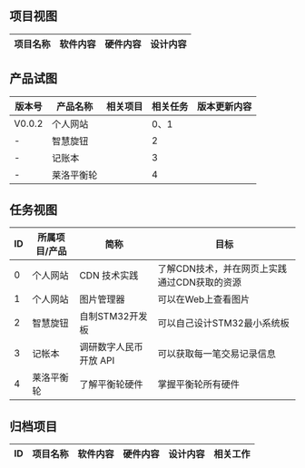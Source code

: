 ## 项目视图

| 项目名称 | 软件内容 | 硬件内容 | 设计内容 |
| -------- | -------- | -------- | -------- |



## 产品试图

| 版本号 | 产品名称   | 相关项目 | 相关任务 | 版本更新内容 |
| ------ | ---------- | -------- | -------- | ------------ |
| V0.0.2 | 个人网站   |          | 0、1     |              |
| -      | 智慧旋钮   |          | 2        |              |
| -      | 记账本     |          | 3        |              |
| -      | 莱洛平衡轮 |          | 4        |              |



## 任务视图

| ID   | 所属项目/产品 | 简称                   | 目标                                         |
| ---- | ------------- | ---------------------- | -------------------------------------------- |
| 0    | 个人网站      | CDN 技术实践           | 了解CDN技术，并在网页上实践通过CDN获取的资源 |
| 1    | 个人网站      | 图片管理器             | 可以在Web上查看图片                          |
| 2    | 智慧旋钮      | 自制STM32开发板        | 可以自己设计STM32最小系统板                  |
| 3    | 记帐本        | 调研数字人民币开放 API | 可以获取每一笔交易记录信息                   |
| 4    | 莱洛平衡轮    | 了解平衡轮硬件         | 掌握平衡轮所有硬件                           |



## 归档项目

| ID  | 项目名称 | 软件内容 | 硬件内容 | 设计内容 | 相关工作 |
| --- | -------- | -------- | -------- | -------- | -------- |
